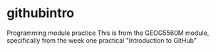 # githubintro
Programming module practice
This is from the GEOG5560M module, specifically from the week one practical "Introduction to GitHub"
